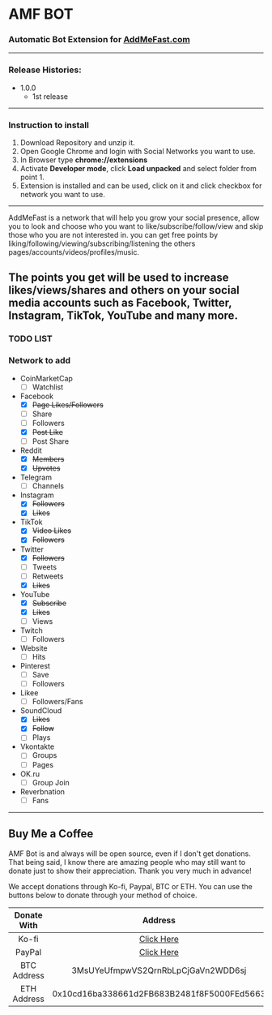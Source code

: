 # AMF BOT
### Automatic Bot Extension for [AddMeFast.com](http://addmf.co/?BS9J0FO)

---
### Release Histories:
 - 1.0.0
   - 1st release

---
### Instruction to install
1. Download Repository and unzip it. 
2. Open Google Chrome and login with Social Networks you want to use. 
3. In Browser type <b>chrome://extensions</b>
4. Activate <b>Developer mode</b>, click <b>Load unpacked</b> and select folder from point 1.
5. Extension is installed and can be used, click on it and click checkbox for network you want to use.
---
AddMeFast is a network that will help you grow your social presence, allow you to look and choose who you want to
like/subscribe/follow/view and skip those who you are not interested in.
you can get free points by liking/following/viewing/subscribing/listening the others
pages/accounts/videos/profiles/music.

The points you get will be used to increase likes/views/shares and others on your social media accounts such as
Facebook, Twitter, Instagram, TikTok, YouTube and many more.
---

### TODO LIST

### Network to add

- CoinMarketCap
    - [ ] Watchlist
- Facebook
    - [x] <strike>Page Likes/Followers</strike>
    - [ ] Share
    - [ ] Followers
    - [x] <strike>Post Like</strike>
    - [ ] Post Share
- Reddit
    - [x] <strike>Members</strike>
    - [x] <strike>Upvotes</strike>
- Telegram
    - [ ] Channels
- Instagram
    - [x] <strike>Followers</strike>
    - [x] <strike>Likes</strike>
- TikTok
    - [x] <strike>Video Likes</strike>
    - [x] <strike>Followers</strike>
- Twitter
    - [x] <strike>Followers</strike>
    - [ ] Tweets
    - [ ] Retweets
    - [x] <strike>Likes</strike>
- YouTube
    - [x] <strike>Subscribe</strike>
    - [x] <strike>Likes</strike>
    - [ ] Views
- Twitch
    - [ ] Followers
- Website
    - [ ] Hits
- Pinterest
    - [ ] Save
    - [ ] Followers
- Likee
    - [ ] Followers/Fans
- SoundCloud
    - [x] <strike>Likes</strike>
    - [x] <strike>Follow</strike>
    - [ ] Plays
- Vkontakte
    - [ ] Groups
    - [ ] Pages
- OK.ru
    - [ ] Group Join
- Reverbnation
    - [ ] Fans

---
## Buy Me a Coffee

AMF Bot is and always will be open source, even if I don't get donations. That being said, I know there are amazing people who may still want to donate just to show their appreciation. 
Thank you very much in advance!

We accept donations through Ko-fi, Paypal, BTC or ETH. You can use the buttons below to donate through your method of choice.

|   Donate With   |                           Address                           |
|:---------------:|:-----------------------------------------------------------:|
|      Ko-fi      |           [Click Here](https://ko-fi.com/amfbot)            |
|     PayPal      |     [Click Here](https://paypal.me/InsureZeroArticles)     |
|   BTC Address   |             3MsUYeUfmpwVS2QrnRbLpCjGaVn2WDD6sj              |
|   ETH Address   |         0x10cd16ba338661d2FB683B2481f8F5000FEd5663          |


